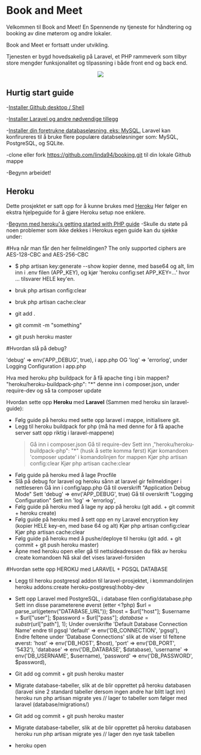 # Book and Meet

Velkommen til Book and Meet! En Spennende ny tjeneste for håndtering og booking av dine møterom og andre lokaler.

Book and Meet er fortsatt under utvikling.

Tjenesten er bygd hovedsakelig på Laravel, et PHP rammeverk som tilbyr store mengder funksjonalitet og tilpassning i både front end og back end.

<p align="center"><img src="https://laravel.com/assets/img/components/logo-laravel.svg"></p>


## Hurtig start guide

-[Installer Github desktop / Shell](https://desktop.github.com/)

-[Installer Laravel og andre nødvendige tillegg](https://laravel.com/docs/5.4/installation)

-[Installer din foretrukne databaseløsning, eks: MySQL.](https://www.mysql.com/products/workbench/) Laravel kan konfirureres til å bruke flere populære databseløsninger som: MySQL, PostgreSQL, og SQLite.

-clone eller fork https://github.com/linda94/booking.git til din lokale Github mappe

-Begynn arbeidet!

## Heroku

Dette prosjektet er satt opp for å kunne brukes med [Heroku](https://www.heroku.com) Her følger en ekstra hjelpeguide for å gjøre Heroku setup noe enklere.

-[Begynn med heroku's getting started with PHP guide](https://devcenter.heroku.com/articles/getting-started-with-php#introduction)
-Skulle du støte på noen problemer som ikke dekkes i Herokus egen guide kan du sjekke under:

#Hva når man får den her feilmeldingen?
The only supported ciphers are AES-128-CBC and AES-256-CBC

- $ php artisan key:generate --show
	kopier denne, med base64 og alt, lim inn i .env filen (APP_KEY), og kjør 'heroku config:set APP_KEY=…' hvor ... tilsvarer HELE key'en.

- bruk php artisan config:clear
- bruk php artisan cache:clear
- git add .
- git commit -m "something"
- git push heroku master

#Hvordan slå på debug?

'debug' => env('APP_DEBUG', true), i app.php
OG 'log' => 'errorlog', under Logging Configuration i app.php

Hva med heroku php buildpack for å få apache ting i bin mappen?
"heroku/heroku-buildpack-php": "*"
	denne inn i composer.json, under require-dev og så ta composer update

Hvordan sette opp **Heroku** med **Laravel** (Sammen med heroku sin laravel-guide):

- Følg guide på heroku med sette opp laravel i mappe, initialisere git.
- Legg til heroku buildpack for php (må ha med denne for å få apache server satt opp riktig i laravel-mappene)
	>Gå inn i composer.json
	>Gå til require-dev
	>Sett inn ,"heroku/heroku-buildpack-php": "*"		(husk å sette komma først)
	>Kjør komandoen 'composer update' i komandolinjen for mappen
	>Kjør php artisan config:clear
	>Kjør php artisan cache:clear
- Følg guide på heroku med å lage Procfile
- Slå på debug for laravel og heroku sånn at laravel gir feilmeldinger i nettleseren
	Gå inn i config/app.php
		Gå til overskrift "Application Debug Mode"
			Sett 'debug' => env('APP_DEBUG', true)
		Gå til overskrift "Logging Configuration"
			Sett inn 'log' => 'errorlog',
- Følg guide på heroku med å lage ny app på heroku (git add. + git commit + heroku create)
- Følg guide på heroku med å sett opp en ny Laravel encryption key (kopier HELE key-en, med base 64 og alt)
	Kjør php artisan config:clear
	Kjør php artisan cache:clear
- Følg guide på heroku med å pushe/deploye til heroku (git add. + git commit + git push heroku master)
- Åpne med heroku open eller gå til nettsideadressen du fikk av heroku create komandoen
	Nå skal det vises laravel-forsiden


#Hvordan sette opp HEROKU med LARAVEL + PGSQL DATABASE

- Legg til heroku postgresql addon til laravel-prosjektet, i kommandolinjen
	heroku addons:create heroku-postgresql:hobby-dev
- Sett opp Laravel med PostgreSQL, i database filen config/database.php
	Sett inn disse parameterene øverst (etter <?php)
		$url = parse_url(getenv("DATABASE_URL"));
		$host = $url["host"];
		$username = $url["user"];
		$password = $url["pass"];
		$database = substr($url["path"], 1);
	Under overskrifte 'Default Database Connection Name' endre til pgsql
		'default' => env('DB_CONNECTION', 'pgsql'),
	Endre feltene under 'Database Connections' slik at de viser til feltene øverst:
		'host' => env('DB_HOST', $host),
		'port' => env('DB_PORT', '5432'),
		'database' => env('DB_DATABASE', $database),
		'username' => env('DB_USERNAME', $username),
		'password' => env('DB_PASSWORD', $password),
- Git add og commit + git push heroku master
- Migrate database-tabeller, slik at de blir opprettet på heroku databasen (laravel sine 2 standard tabeller dersom ingen andre har blitt lagt inn)
	heroku run php artisan migrate
		yes	// lager to tabeller som følger med laravel (database/migrations/)


- Git add og commit + git push heroku master
- Migrate database-tabeller, slik at de blir opprettet på heroku databasen
	heroku run php artisan migrate
		yes	// lager den nye task tabellen
- heroku open
